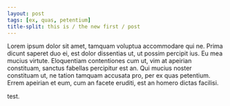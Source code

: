 ```yaml
---
layout: post
tags: [ex, quas, petentium]
title-split: this is / the new first / post
---
```

Lorem ipsum dolor sit amet, tamquam voluptua accommodare qui ne. Prima dicunt saperet duo ei, est dolor dissentias ut, ut possim percipit ius. Eu mea mucius virtute. Eloquentiam contentiones cum ut, vim at apeirian constituam, sanctus fabellas percipitur est an. Qui mucius noster constituam ut, ne tation tamquam accusata pro, per ex quas petentium. Errem apeirian et eum, cum an facete eruditi, est an homero dictas facilisi.

test.
